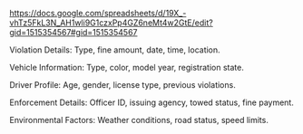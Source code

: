 https://docs.google.com/spreadsheets/d/19X_-vhTz5FkL3N_AH1wli9G1czxPp4GZ6neMt4w2GtE/edit?gid=1515354567#gid=1515354567

Violation Details: Type, fine amount, date, time, location.

Vehicle Information: Type, color, model year, registration state.

Driver Profile: Age, gender, license type, previous violations.

Enforcement Details: Officer ID, issuing agency, towed status, fine payment.

Environmental Factors: Weather conditions, road status, speed limits.